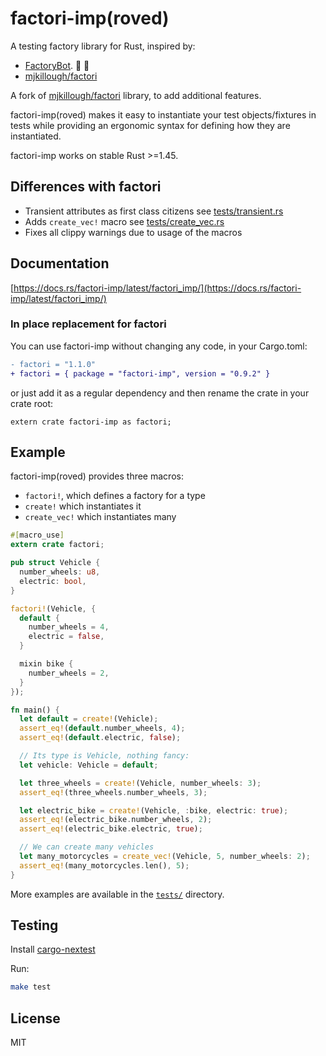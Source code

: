 # factori-imp(roved)

A testing factory library for Rust, inspired by:

- [FactoryBot](https://github.com/thoughtbot/factory_bot). 🤖 🦀
- [mjkillough/factori](https://github.com/mjkillough/factori)

A fork of [mjkillough/factori](https://github.com/mjkillough/factori) library,
to add additional features.

factori-imp(roved) makes it easy to instantiate your test objects/fixtures in
tests while providing an ergonomic syntax for defining how they are
instantiated.

factori-imp works on stable Rust >=1.45.

## Differences with factori

- Transient attributes as first class citizens see [tests/transient.rs](https://github.com/GriffinHeart/factori-imp/blob/main/tests/transient.rs)
- Adds `create_vec!` macro see [tests/create_vec.rs](https://github.com/GriffinHeart/factori-imp/blob/main/tests/create_vec.rs)
- Fixes all clippy warnings due to usage of the macros

## Documentation

[https://docs.rs/factori-imp/latest/factori_imp/](https://docs.rs/factori-imp/latest/factori_imp/)

### In place replacement for factori

You can use factori-imp without changing any code, in your Cargo.toml:

```diff
- factori = "1.1.0"
+ factori = { package = "factori-imp", version = "0.9.2" }
```

or just add it as a regular dependency and then rename the crate in your crate root:

`extern crate factori-imp as factori;`

## Example

factori-imp(roved) provides three macros:

- `factori!`, which defines a factory for a type
- `create!` which instantiates it
- `create_vec!` which instantiates many

```rust
#[macro_use]
extern crate factori;

pub struct Vehicle {
  number_wheels: u8,
  electric: bool,
}

factori!(Vehicle, {
  default {
    number_wheels = 4,
    electric = false,
  }

  mixin bike {
    number_wheels = 2,
  }
});

fn main() {
  let default = create!(Vehicle);
  assert_eq!(default.number_wheels, 4);
  assert_eq!(default.electric, false);

  // Its type is Vehicle, nothing fancy:
  let vehicle: Vehicle = default;

  let three_wheels = create!(Vehicle, number_wheels: 3);
  assert_eq!(three_wheels.number_wheels, 3);

  let electric_bike = create!(Vehicle, :bike, electric: true);
  assert_eq!(electric_bike.number_wheels, 2);
  assert_eq!(electric_bike.electric, true);

  // We can create many vehicles
  let many_motorcycles = create_vec!(Vehicle, 5, number_wheels: 2);
  assert_eq!(many_motorcycles.len(), 5);
}
```

More examples are available in the
[`tests/`](https://github.com/GriffinHeart/factori-imp/tree/main/tests) directory.

## Testing

Install [cargo-nextest](https://nexte.st/)

Run:

```sh
make test
```

## License

MIT
